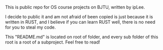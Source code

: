 This is public repo for OS course projects on BJTU, written by ipLee.

I decide to public it and am not afraid of been copied is just because it is written in RUST, and I believe if you can learn RUST well, there is no need for you to steal my code.

This "README.md" is located on root of folder, and every sub folder of this root is a root of a subproject. Feel free to read!

